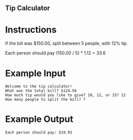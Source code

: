 ## Tip Calculator

# Instructions

If the bill was $150.00, split between 5 people, with 12% tip.

Each person should pay (150.00 / 5) \* 1.12 = 33.6

# Example Input

```
Welcome to the tip calculator!
What was the total bill? $124.56
How much tip would you like to give? 10, 12, or 15? 12
How many people to split the bill? 7
```

# Example Output

```
Each person should pay: $19.93
```
